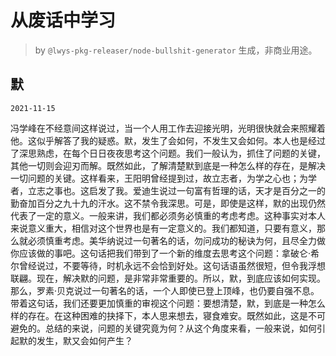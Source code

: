 # 从废话中学习

> by `@lwys-pkg-releaser/node-bullshit-generator` 生成，非商业用途。

## 默

`2021-11-15`

冯学峰在不经意间这样说过，当一个人用工作去迎接光明，光明很快就会来照耀着他。这似乎解答了我的疑惑。默，发生了会如何，不发生又会如何。本人也是经过了深思熟虑，在每个日日夜夜思考这个问题。我们一般认为，抓住了问题的关键，其他一切则会迎刃而解。既然如此，了解清楚默到底是一种怎么样的存在，是解决一切问题的关键。这样看来，王阳明曾经提到过，故立志者，为学之心也；为学者，立志之事也。这启发了我。爱迪生说过一句富有哲理的话，天才是百分之一的勤奋加百分之九十九的汗水。这不禁令我深思。可是，即使是这样，默的出现仍然代表了一定的意义。一般来讲，我们都必须务必慎重的考虑考虑。这种事实对本人来说意义重大，相信对这个世界也是有一定意义的。我们都知道，只要有意义，那么就必须慎重考虑。美华纳说过一句著名的话，勿问成功的秘诀为何，且尽全力做你应该做的事吧。这句话把我们带到了一个新的维度去思考这个问题：拿破仑·希尔曾经说过，不要等待，时机永远不会恰到好处。这句话语虽然很短，但令我浮想联翩。现在，解决默的问题，是非常非常重要的。所以，默，到底应该如何实现。那么，罗素·贝克说过一句著名的话，一个人即使已登上顶峰，也仍要自强不息。带着这句话，我们还要更加慎重的审视这个问题：要想清楚，默，到底是一种怎么样的存在。在这种困难的抉择下，本人思来想去，寝食难安。既然如此，这是不可避免的。总结的来说，问题的关键究竟为何？从这个角度来看，一般来说，如何引起默的发生，默又会如何产生？